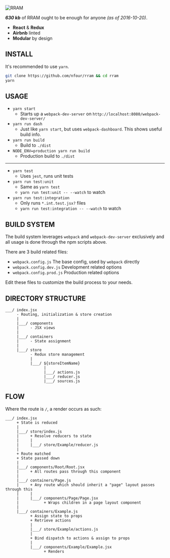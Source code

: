 ![RRAM](http://i.imgur.com/3XyJbkW.png)

**_630 kb_** of RRAM ought to be enough for anyone *(as of 2016-10-20)*.

- **React** & **Redux**
- **Airbnb** linted
- **Modular** by design

## INSTALL

It's recommended to use `yarn`.

```bash
git clone https://github.com/nfour/rram && cd rram
yarn
```

## USAGE

- `yarn start`
  - Starts up a `webpack-dev-server` on `http://localhost:8080/webpack-dev-server/`
- `yarn run dash`
  - Just like `yarn start`, but uses `webpack-dashboard`. This shows useful build info.
- `yarn run build`
  - Build to `./dist`
- `NODE_ENV=production yarn run build`
  - Production build to `./dist`

---

- `yarn test`
  - Uses `jest`, runs unit tests
- `yarn run test:unit`
  - Same as `yarn test`
  - `yarn run test:unit -- --watch` to watch
- `yarn run test:integration`
  - Only runs `*.int.test.jsx?` files
  - `yarn run test:integration -- --watch` to watch


## BUILD SYSTEM

The build system leverages `webpack` and `webpack-dev-server` exclusively
and all usage is done through the npm scripts above.

There are 3 build related files:
- `webpack.config.js` The base config, used by `webpack` directly
- `webpack.config.dev.js` Development related options
- `webpack.config.prod.js` Production related options

Edit these files to customize the build process to your needs.

## DIRECTORY STRUCTURE
```
___/ index.jsx
     - Routing, initialization & store creation
     |
     |___/ components
     |     - JSX views
     |
     |___/ containers
     |     - State assignment
     |
     |___/ store
           - Redux store management
           |
           |___/ ${storeItemName}
                 |
                 |___/ actions.js
                 |___/ reducer.js
                 |___/ sources.js
```

## FLOW

Where the route is `/`, a render occurs as such:
```
___/ index.jsx
     + State is reduced
     |
     |___/ store/index.js
     |     + Resolve reducers to state
     |     |
     |     |___/ store/Example/reducer.js
     |
     + Route matched
     + State passed down
     |
     |___/ components/Root/Root.jsx
     |     + All routes pass through this component
     |
     |___/ containers/Page.js
     |     + Any route which should inherit a "page" layout passes through this
     |     |
     |     |___/ components/Page/Page.jsx
     |           + Wraps children in a page layout component
     |
     |___/ containers/Example.js
           + Assign state to props
           + Retrieve actions
           |
           |___/ store/Example/actions.js
           |
           + Bind dispatch to actions & assign to props
           |
           |___/ components/Example/Example.jsx
                 + Renders
```
